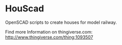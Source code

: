 # HouScad
OpenSCAD scripts to create houses for model railway.

Find more Information on thingiverse.com: 
http://www.thingiverse.com/thing:1093507
